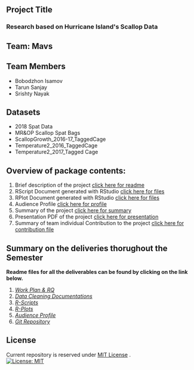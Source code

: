 ## Project Title
### Research based on Hurricane Island's Scallop Data

## Team: Mavs

## Team Members
* Bobodzhon Isamov
* Tarun Sanjay
* Srishty Nayak

## Datasets
* 2018 Spat Data
* MR&OP Scallop Spat Bags
* ScallopGrowth_2016-17_TaggedCage
* Temperature2_2016_TaggedCage
* Temperature2_2017_Tagged Cage

## Overview of package contents:
1. Brief description of the project [click here for readme](https://github.com/Wolverine7/Team-Mavs-ISQA8086-002/blob/master/Git%20Repository/Readme.md)
2. RScript Document generated with RStudio [click here for files](https://github.com/Wolverine7/Team-Mavs-ISQA8086-002/tree/master/Git%20Repository/RScript)
3. RPlot Document generated with RStudio [click here for files](https://github.com/Wolverine7/Team-Mavs-ISQA8086-002/tree/master/Git%20Repository/RPlot)
4. Audience Profile [click here for profile](https://github.com/Wolverine7/Team-Mavs-ISQA8086-002/blob/master/Git%20Repository/Audience%20Profile.md)
5. Summary of the project [click here for summary](https://github.com/Wolverine7/Team-Mavs-ISQA8086-002/blob/master/Git%20Repository/Summary.html)
6. Presentation PDF of the project [click here for presentation](https://github.com/Wolverine7/Team-Mavs-ISQA8086-002/blob/master/Git%20Repository/Presentation.pdf)
7. Summary of team individual Contribution to the project [click here for contribution file](https://github.com/Wolverine7/Team-Mavs-ISQA8086-002/blob/master/Git%20Repository/Contribution.md)  

## Summary on the deliveries thorughout the Semester

**Readme files for all the deliverables can be found by clicking on the link below.**  

1. _[Work Plan & RQ](https://github.com/Wolverine7/Team-Mavs-ISQA8086-002/blob/master/WorkPlan_ResearchQuestions.md)_  
2. _[Data Cleaning Documentations](https://github.com/Wolverine7/Team-Mavs-ISQA8086-002/blob/master/Deliverables/Data%20Cleaning/DataCleaningDocument.md)_  
3. _[R-Scripts](https://github.com/Wolverine7/Team-Mavs-ISQA8086-002/blob/master/Git%20Repository/RScript/RScript.md)_  
4. _[R-Plots](https://github.com/Wolverine7/Team-Mavs-ISQA8086-002/blob/master/Git%20Repository/RPlot/RPlot.md)_  
5. _[Audience Profile](https://github.com/Wolverine7/Team-Mavs-ISQA8086-002/blob/master/Audience%20Profile.md)_   
7. _[Git Repository](https://github.com/Wolverine7/Team-Mavs-ISQA8086-002/blob/master/Git%20Repository/Readme.md)_ 

## License
Current repository is reserved under
[MIT License](https://github.com/angular/angular.js/blob/master/LICENSE) .    
[![License: MIT](https://img.shields.io/badge/License-MIT-yellow.svg)](https://opensource.org/licenses/MIT)


